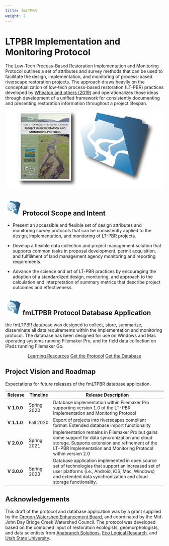 ```yaml
---
title: fmLTPBR
weight: 2
---
```



<h1>LTPBR Implementation and Monitoring Protocol</h1>

The Low-Tech Process-Based Restoration Implementation and Monitoring Protocol outlines a set of attributes and survey methods that can be used to facilitate the design, implementation, and monitoring of process-based riverscape restoration projects. The approach draws heavily on the conceptualization of low-tech process-based restoration (LT-PBR) practices developed by [Wheaton and others (2019)](https://lowtechpbr.restoration.usu.edu/) and operationalizes those ideas through development of a unified framework for consistently documenting and presenting restoration information throughout a project lifespan.

<div align="center">
  <img src="assets/images/ProjectImage.png">
</div>

<h2><img src="assets/images/fmLTPBR-50.png">  Protocol Scope and Intent</h2>

- Present an accessible and flexible set of design attributes and monitoring survey protocols that can be consistently applied to the design, implementation, and monitoring of LT-PBR projects.

- Develop a flexible data collection and project management solution that supports common tasks in proposal development, permit acquisition, and fulfillment of land management agency monitoring and reporting requirements.

- Advance the science and art of LT-PBR practices by encouraging the adoption of a standardized design, monitoring, and approach to the calculation and interpretation of summary metrics that describe project outcomes and effectiveness.

<h2><img src="assets/images/fmLTPBR-50.png">  fmLTPBR Protocol Database Application</h2>

the fmLTPBR database was designed to collect, store, summarize, disseminate all data requirements within the implementation and monitoring protocol. The database has been designed for use on Windows and Mac operating systems running Filemaker Pro, and for field data collection on iPads running Filemaker Go.

<div align="center">
  <a class="button large" href="{{ site.baseurl }}/Learn"><i class="fa fa-youtube" aria-hidden="true"></i>  Learning Resources</a>
  <a class="button large" href="#"><i class="fa fa-book" aria-hidden="true"></i> Get the Protocol</a>
  <!-- TODO Add the release link on github here. -->
  <a class="button large" href="#"><i class="fa fa-database" aria-hidden="true"></i> Get the Database</a>
</div>

## Project Vision and Roadmap
Expectations for future releases of the fmLTPBR database application.

| Release   | Timeline   | Release Description   |
| --------- | ------- | ------- |
| **V 1.0.0** | Spring 2020 | Database implementation within Filemaker Pro supporting version 1.0 of the LT-PBR Implementation and Monitoring Protocol |
| **V 1.1.0** | Fall 2020 | Export of projects into riverscapes compliant format. Extended database import functionality|
| **V 2.0.0** | Spring 2021 | Implementation remains in Filemaker Pro but gains some support for data syncronization and cloud storage. Supports extension and refinement of the LT-PBR Implementation and Monitoring Protocol within version 2.0|
| **V 3.0.0** | Spring 2023 | Database application implemented in open source set of technologies that support an increased set of user platforms (i.e., Android, iOS, Mac, Windows) and extended data synchronization and cloud storage functionality. |

## Acknowledgements
This draft of the protocol and database application was by a grant supplied by the [Oregon Watershed Enhancement Board](https://www.oregon.gov/oweb/Pages/index.aspx), and coordinated by the Mid-John Day Bridge Creek Watershed Council. The protocol was developed based on the combined input of restoratoin ecologists, geomorphologists, and data scientists from [Anabranch Solutions](www.anabranchsolutions.com), [Eco Logical Research](www.eco-logical.research.com), and [Utah State University](http://etal.joewheaton.org/).

